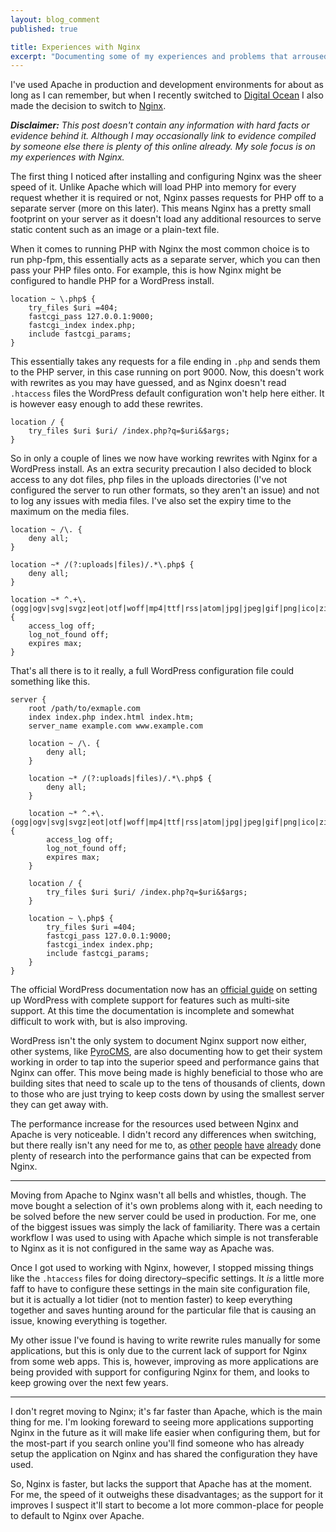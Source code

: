 ```yaml
---
layout: blog_comment
published: true

title: Experiences with Nginx
excerpt: "Documenting some of my experiences and problems that arroused when I made the decision to switch from Apache to Nginx"
---
```


I've used Apache in production and development environments for about as long as I can remember, but when I recently switched to [Digital Ocean][do] I also made the decision to switch to [Nginx][ng]. 

<em><strong>Disclaimer:</strong> This post doesn't contain any information with hard facts or evidence behind it. Although I may occasionally link to evidence compiled by someone else there is plenty of this online already. My sole focus is on my experiences with Nginx.</em>

The first thing I noticed after installing and configuring Nginx was the sheer speed of it. Unlike Apache which will load PHP into memory for every request whether it is required or not, Nginx passes requests for PHP off to a separate server (more on this later). This means Nginx has a pretty small footprint on your server as it doesn't load any additional resources to serve static content such as an image or a plain-text file. 

When it comes to running PHP with Nginx the most common choice is to run php-fpm, this essentially acts as a separate server, which you can then pass your PHP files onto. For example, this is how Nginx might be configured to handle PHP for a WordPress install. 

```
location ~ \.php$ {
	try_files $uri =404;
	fastcgi_pass 127.0.0.1:9000;
	fastcgi_index index.php;
	include fastcgi_params;
}
```

This essentially takes any requests for a file ending in `.php` and sends them to the PHP server, in this case running on port 9000. Now, this doesn't work with rewrites as you may have guessed, and as Nginx doesn't read `.htaccess` files the WordPress default configuration won't help here either. It is however easy enough to add these rewrites. 

```
location / {
	try_files $uri $uri/ /index.php?q=$uri&$args;
}
```

So in only a couple of lines we now have working rewrites with Nginx for a WordPress install. As an extra security precaution I also decided to block access to any dot files, php files in the uploads directories (I've not configured the server to run other formats, so they aren't an issue) and not to log any issues with media files. I've also set the expiry time to the maximum on the media files. 

```
location ~ /\. {
	deny all;
}

location ~* /(?:uploads|files)/.*\.php$ {
	deny all;
}

location ~* ^.+\.(ogg|ogv|svg|svgz|eot|otf|woff|mp4|ttf|rss|atom|jpg|jpeg|gif|png|ico|zip|tgz|gz|rar|bz2|doc|xls|exe|ppt|tar|mid|midi|wav|bmp|rtf)$ {
	access_log off; 
	log_not_found off; 
	expires max;
}
```

That's all there is to it really, a full WordPress configuration file could something like this. 

```
server {
	root /path/to/exmaple.com
	index index.php index.html index.htm;
	server_name example.com www.example.com
	
	location ~ /\. {
		deny all;
	}
	
	location ~* /(?:uploads|files)/.*\.php$ {
		deny all;
	}
	
	location ~* ^.+\.(ogg|ogv|svg|svgz|eot|otf|woff|mp4|ttf|rss|atom|jpg|jpeg|gif|png|ico|zip|tgz|gz|rar|bz2|doc|xls|exe|ppt|tar|mid|midi|wav|bmp|rtf)$ {
 		access_log off; 
		log_not_found off; 
		expires max;
	}
	
	location / {
		try_files $uri $uri/ /index.php?q=$uri&$args;
	}
		
	location ~ \.php$ {
		try_files $uri =404;
		fastcgi_pass 127.0.0.1:9000;
		fastcgi_index index.php;
		include fastcgi_params;
	}
}
```

The official WordPress documentation now has an [official guide][wpng] on setting up WordPress with complete support for features such as multi-site support. At this time the documentation is incomplete and somewhat difficult to work with, but is also improving. 

WordPress isn't the only system to document Nginx support now either, other systems, like [PyroCMS][pyro], are also documenting how to get their system working in order to tap into the superior speed and performance gains that Nginx can offer. This move being made is highly beneficial to those who are building sites that need to scale up to the tens of thousands of clients, down to those who are just trying to keep costs down by using the smallest server they can get away with. 

The performance increase for the resources used between Nginx and Apache is very noticeable. I didn't record any differences when switching, but there really isn't any need for me to, as [other][r1] [people][r2] [have][r3] [already][r4] done plenty of research into the performance gains that can be expected from Nginx. 

---

Moving from Apache to Nginx wasn't all bells and whistles, though. The move bought a selection of it's own problems along with it, each needing to be solved before the new server could be used in production. For me, one of the biggest issues was simply the lack of familiarity. There was a certain workflow I was used to using with Apache which simple is not transferable to Nginx as it is not configured in the same way as Apache was. 

Once I got used to working with Nginx, however, I stopped missing things like the `.htaccess` files for doing directory–specific settings. It *is* a little more faff to have to configure these settings in the main site configuration file, but it is actually a lot tidier (not to mention faster) to keep everything together and saves hunting around for the particular file that is causing an issue, knowing everything is together. 

My other issue I've found is having to write rewrite rules manually for some applications, but this is only due to the current lack of support for Nginx from some web apps. This is, however, improving as more applications are being provided with support for configuring Nginx for them, and looks to keep growing over the next few years. 

---

I don't regret moving to Nginx; it's far faster than Apache, which is the main thing for me. I'm looking foreward to seeing more applications supporting Nginx in the future as it will make life easier when configuring them, but for the most-part if you search online you'll find someone who has already setup the application on Nginx and has shared the configuration they have used. 

So, Nginx is faster, but lacks the support that Apache has at the moment. For me, the speed of it outweighs these disadvantages; as the support for it improves I suspect it'll start to become a lot more common-place for people to default to Nginx over Apache. 

[do]:https://www.digitalocean.com/?refcode=d0820e126448 "Digital Ocean Referral Link"
[ng]:http://wiki.nginx.org/Main "Nginx open-source http-server"
[wpng]:http://codex.wordpress.org/Nginx "WordPress documentation for configuring Nginx"
[pyro]:http://docs.pyrocms.com/2.1/manual/setup/nginx-with-php-fpm "PyroCMS Nginx Settings"

[r1]:http://joeandmotorboat.com/2008/02/28/apache-vs-nginx-web-server-performance-deathmatch/
[r2]:http://systemsarchitect.net/apache2-vs-nginx-for-php-application/
[r3]:http://www.wikivs.com/wiki/Apache_vs_nginx
[r4]:http://blog.celingest.com/en/2013/02/25/nginx-vs-apache-in-aws/